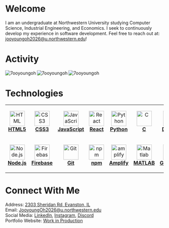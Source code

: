 # Welcome

I am an undergraduate at Northwestern University studying Computer Science, Industrial Engineering, and Economics. I
seek to continuously develop my experience in software development. Feel free to reach out
at: [jooyoungoh2026@u.northwestern.edu](jooyoungoh2026@u.northwestern.edu)!

# Activity

<table>
    <tr>
        <img
                align="left"
                src="https://github-readme-stats.vercel.app/api/top-langs?username=7ooyoungoh&show_icons=true&locale=en&theme=react&hide_border=True"
                alt="7ooyoungoh"
        />
    </tr>
    <tr>
        <img
                align="left"
                src="https://github-readme-stats.vercel.app/api?username=7ooyoungoh&theme=react&hide_border=true)"
                alt="7ooyoungoh"
        />
        <img
                align="left"
                src="https://github-readme-streak-stats.herokuapp.com/?user=7ooyoungoh&layout=compact&theme=react&hide_border=true"
                alt="7ooyoungoh"
        />
    </tr>

</table>

# Technologies

<table>
    <tr>
        <td align="center" height="108" width="108">
            <a href="https://www.w3.org/html/" target="_blank" rel="noreferrer">
                <img
                        src="https://cdn.jsdelivr.net/gh/devicons/devicon/icons/html5/html5-plain.svg"
                        width="48"
                        height="48"
                        alt="HTML"
                />
                <br/><strong>HTML5</strong>
        </td>
        <td align="center" height="108" width="108">
            <a href="https://www.w3schools.com/css/" target="_blank" rel="noreferrer">
                <img
                        src="https://cdn.jsdelivr.net/gh/devicons/devicon/icons/css3/css3-plain.svg"
                        width="48"
                        height="48"
                        alt="CSS3"
                />
                <br/><strong>CSS3</strong>
        </td>
        <td align="center" height="108" width="108">
            <a href="https://developer.mozilla.org/en-US/docs/Web/JavaScript" target="_blank" rel="noreferrer">
                <img
                        src="https://cdn.jsdelivr.net/gh/devicons/devicon/icons/javascript/javascript-plain.svg"
                        width="48"
                        height="48"
                        alt="JavaScript"
                />
                <br/><strong>JavaScript</strong>
        </td>
        <td align="center" height="108" width="108">
            <a href="https://reactjs.org/" target="_blank" rel="noreferrer">
                <img
                        src="https://cdn.jsdelivr.net/gh/devicons/devicon/icons/react/react-original.svg"
                        width="48"
                        height="48"
                        alt="React"
                />
                <br/><strong>React</strong>
        </td>
        <td align="center" height="108" width="108">
            <a href="https://www.python.org/" target="_blank" rel="noreferrer">
                <img
                        src="https://cdn.jsdelivr.net/gh/devicons/devicon/icons/python/python-original.svg"
                        width="48"
                        height="48"
                        alt="Python"
                />
                <br/><strong>Python</strong>
        </td>
        <td align="center" height="108" width="108">
            <a href="https://www.cprogramming.com/" target="_blank" rel="noreferrer">
                <img
                        src="https://cdn.jsdelivr.net/gh/devicons/devicon/icons/c/c-original.svg"
                        width="48"
                        height="48"
                        alt="C"
                />
                <br/><strong>C</strong>
        </td>
        <td align="center" height="108" width="108">
            <a href="https://www.djangoproject.com/" target="_blank" rel="noreferrer">
                <img
                        src="https://cdn.worldvectorlogo.com/logos/django.svg"
                        width="48"
                        height="48"
                        alt="C"
                />
                <br/><strong>Django</strong>
        </td>
        <td align="center" height="108" width="108">
            <a href="https://www.djangoproject.com/" target="_blank" rel="noreferrer">
                <img
                        src="https://miro.medium.com/max/300/1*_HZPBJ2WejyvkBDJo1CUwg.png"
                        width="48"
                        height="48"
                        alt="C"
                />
                <br/><strong>MongoDB</strong>
        </td>
        <td align="center" height="108" width="108">
            <a href="https://racket-lang.org/" target="_blank" rel="noreferrer">
                <img
                        src="https://racket-lang.org/img/racket-logo.svg"
                        width="48"
                        height="48"
                        alt="C"
                />
                <br/><strong>Racket</strong>
        </td>
    </tr>
    <tr>
        <td align="center" height="108" width="108">
            <a href="https://nodejs.org/en/" target="_blank" rel="noreferrer">
                <img
                        src="https://cdn.jsdelivr.net/gh/devicons/devicon/icons/nodejs/nodejs-original.svg"
                        width="48"
                        height="48"
                        alt="Node.js"
                />
                <br/><strong>Node.js</strong>
        </td>
        <td align="center" height="108" width="108">
            <a href="https://firebase.google.com/" target="_blank" rel="noreferrer">
                <img
                        src="https://cdn.jsdelivr.net/gh/devicons/devicon/icons/firebase/firebase-plain.svg"
                        width="48"
                        height="48"
                        alt="Firebase"
                />
                <br/><strong>Firebase</strong>
        </td>
        <td align="center" height="108" width="108">
            <a href="https://git-scm.com/" target="_blank" rel="noreferrer">
                <img
                        src="https://cdn.jsdelivr.net/gh/devicons/devicon/icons/git/git-original.svg"
                        width="48"
                        height="48"
                        alt="Git"
                />
                <br/><strong>Git</strong>
        </td>
        <td align="center" height="108" width="108">
            <a href="https://www.npmjs.com/" target="_blank" rel="noreferrer">
                <img
                        src="https://cdn.jsdelivr.net/gh/devicons/devicon/icons/npm/npm-original-wordmark.svg"
                        width="48"
                        height="48"
                        alt="npm"
                />
                <br/><strong>npm</strong>
        </td>
        <td align="center" height="108" width="108">
            <a href="https://aws.amazon.com/amplify/" target="_blank" rel="noreferrer">
                <img
                        src="https://docs.amplify.aws/assets/logo-dark.svg" alt="amplify"
                        width="48"
                        height="48"
                        alt="AWS"
                />
                <br/><strong>Amplify</strong>
        </td>
        <td align="center" height="108" width="108">
            <a href="https://www.mathworks.com/products/matlab.html" target="_blank" rel="noreferrer">
                <img
                        src="https://cdn.jsdelivr.net/gh/devicons/devicon/icons/matlab/matlab-original.svg"
                        width="48"
                        height="48"
                        alt="Matlab"
                />
                <br/><strong>MATLAB</strong>
        </td>
        <td align="center" height="108" width="108">
            <a href="https://graphql.org/" target="_blank" rel="noreferrer">
                <img
                        src="https://www.vectorlogo.zone/logos/graphql/graphql-icon.svg"
                        width="48"
                        height="48"
                        alt="GraphQL"
                />
                <br/><strong>GraphQL</strong>
        </td>
        <td align="center" height="108" width="108">
            <a href="https://heroku.com" target="_blank" rel="noreferrer">
                <img
                        src="https://www.vectorlogo.zone/logos/heroku/heroku-icon.svg"
                        width="48"
                        height="48"
                        alt="GraphQL"
                />
                <br/><strong>Heroku</strong>
        </td>
        <td align="center" height="108" width="108">
            <a href="https://www.sqlite.org/index.html" target="_blank" rel="noreferrer">
                <img
                        src="https://upload.wikimedia.org/wikipedia/commons/thumb/9/97/Sqlite-square-icon.svg/2048px-Sqlite-square-icon.svg.png"
                        width="48"
                        height="48"
                        alt="GraphQL"
                />
                <br/><strong>SQLite</strong>
        </td>
    </tr>
</table>

# Connect With Me
Address: [2303 Sheridan Rd, Evanston, IL](https://goo.gl/maps/o6XVdvCCsCcaeD31A) <br/>
Email: [JooyoungOh2026@u.northwestern.edu](JooyoungOh2026@u.northwestern.edu) <br/>
Social Media: [LinkedIn](www.linkedin.com/in/7ooyoungoh), [Instagram](https://www.instagram.com/7oo.oh/), [Discord](http://discordapp.com/users/Jooyoung#7707)
<br/>
Portfolio Website: [ Work in Production ]() <br/>